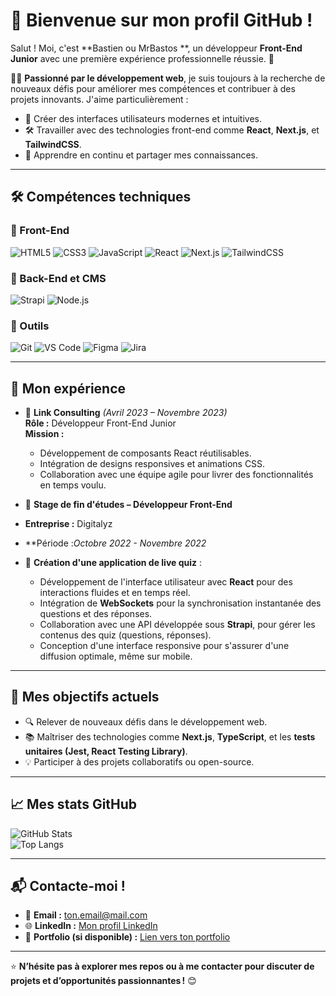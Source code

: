 # 👋 Bienvenue sur mon profil GitHub !

Salut ! Moi, c'est **Bastien ou MrBastos **, un développeur **Front-End Junior** avec une première expérience professionnelle réussie. 🚀

👨‍💻 **Passionné par le développement web**, je suis toujours à la recherche de nouveaux défis pour améliorer mes compétences et contribuer à des projets innovants. J'aime particulièrement :
- 🌟 Créer des interfaces utilisateurs modernes et intuitives.
- 🛠️ Travailler avec des technologies front-end comme **React**, **Next.js**, et **TailwindCSS**.
- 🌱 Apprendre en continu et partager mes connaissances.

---

## 🛠️ Compétences techniques

### 🌟 Front-End
![HTML5](https://img.shields.io/badge/-HTML5-orange?logo=html5)
![CSS3](https://img.shields.io/badge/-CSS3-blue?logo=css3)
![JavaScript](https://img.shields.io/badge/-JavaScript-yellow?logo=javascript)
![React](https://img.shields.io/badge/-React-blue?logo=react)
![Next.js](https://img.shields.io/badge/-Next.js-black?logo=next.js&logoColor=white)
![TailwindCSS](https://img.shields.io/badge/-TailwindCSS-06B6D4?logo=tailwindcss&logoColor=white)

### 🌟 Back-End et CMS
![Strapi](https://img.shields.io/badge/-Strapi-2E7EEA?logo=strapi&logoColor=white)
![Node.js](https://img.shields.io/badge/-Node.js-339933?logo=node.js&logoColor=white)

### 🔧 Outils
![Git](https://img.shields.io/badge/-Git-black?logo=git)
![VS Code](https://img.shields.io/badge/-VS%20Code-blue?logo=visual-studio-code)
![Figma](https://img.shields.io/badge/-Figma-red?logo=figma)
![Jira](https://img.shields.io/badge/-Jira-0052CC?logo=jira&logoColor=white)

---

## 💼 Mon expérience

- 🏢 **Link Consulting** *(Avril 2023 – Novembre 2023)*  
   **Rôle :** Développeur Front-End Junior  
   **Mission :**
   - Développement de composants React réutilisables.
   - Intégration de designs responsives et animations CSS.
   - Collaboration avec une équipe agile pour livrer des fonctionnalités en temps voulu.

-  🏢 **Stage de fin d'études – Développeur Front-End**
- **Entreprise :** Digitalyz
- **Période :*Octobre 2022 - Novembre 2022* 
- 👾 **Création d'une application de live quiz** :
  - Développement de l'interface utilisateur avec **React** pour des interactions fluides et en temps réel.
  - Intégration de **WebSockets** pour la synchronisation instantanée des questions et des réponses.
  - Collaboration avec une API développée sous **Strapi**, pour gérer les contenus des quiz (questions, réponses).
  - Conception d'une interface responsive pour s'assurer d'une diffusion optimale, même sur mobile.
---

## 🎯 Mes objectifs actuels

- 🔍 Relever de nouveaux défis dans le développement web.
- 📚 Maîtriser des technologies comme **Next.js**, **TypeScript**, et les **tests unitaires (Jest, React Testing Library)**.
- 💡 Participer à des projets collaboratifs ou open-source.

---

## 📈 Mes stats GitHub

![GitHub Stats](https://github-readme-stats.vercel.app/api?username=ton-pseudo&show_icons=true&theme=radical)  
![Top Langs](https://github-readme-stats.vercel.app/api/top-langs/?username=ton-pseudo&layout=compact&theme=radical)

---

## 📬 Contacte-moi !

- 📧 **Email :** [ton.email@mail.com](mailto:ton.email@mail.com)  
- 🌐 **LinkedIn :** [Mon profil LinkedIn](https://linkedin.com/in/ton-profil)  
- 🚀 **Portfolio (si disponible) :** [Lien vers ton portfolio](https://tonportfolio.com)

---

⭐️ **N’hésite pas à explorer mes repos ou à me contacter pour discuter de projets et d’opportunités passionnantes !** 😊

